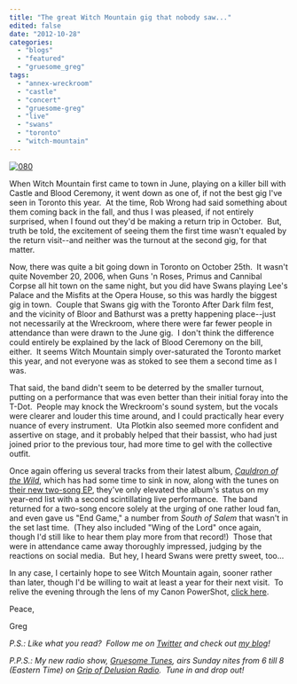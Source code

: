 ```yaml
---
title: "The great Witch Mountain gig that nobody saw..."
edited: false
date: "2012-10-28"
categories:
  - "blogs"
  - "featured"
  - "gruesome_greg"
tags:
  - "annex-wreckroom"
  - "castle"
  - "concert"
  - "gruesome-greg"
  - "live"
  - "swans"
  - "toronto"
  - "witch-mountain"
---
```


[![](http://www.hellbound.ca/wp-content/uploads/2012/10/080-590x442.jpg "080")](http://www.hellbound.ca/2012/10/the-great-witch-mountain-gig-that-nobody-saw/attachment/080/)

When Witch Mountain first came to town in June, playing on a killer bill with Castle and Blood Ceremony, it went down as one of, if not the best gig I've seen in Toronto this year.  At the time, Rob Wrong had said something about them coming back in the fall, and thus I was pleased, if not entirely surprised, when I found out they'd be making a return trip in October.  But, truth be told, the excitement of seeing them the first time wasn't equaled by the return visit--and neither was the turnout at the second gig, for that matter.

Now, there was quite a bit going down in Toronto on October 25th.  It wasn't quite November 20, 2006, when Guns 'n Roses, Primus and Cannibal Corpse all hit town on the same night, but you did have Swans playing Lee's Palace and the Misfits at the Opera House, so this was hardly the biggest gig in town.  Couple that Swans gig with the Toronto After Dark film fest, and the vicinity of Bloor and Bathurst was a pretty happening place--just not necessarily at the Wreckroom, where there were far fewer people in attendance than were drawn to the June gig.  I don't think the difference could entirely be explained by the lack of Blood Ceremony on the bill, either.  It seems Witch Mountain simply over-saturated the Toronto market this year, and not everyone was as stoked to see them a second time as I was.

That said, the band didn't seem to be deterred by the smaller turnout, putting on a performance that was even better than their initial foray into the T-Dot.  People may knock the Wreckroom's sound system, but the vocals were clearer and louder this time around, and I could practically hear every nuance of every instrument.  Uta Plotkin also seemed more confident and assertive on stage, and it probably helped that their bassist, who had just joined prior to the previous tour, had more time to gel with the collective outfit.

Once again offering us several tracks from their latest album, [_Cauldron of the Wild_](http://www.hellbound.ca/2012/06/witch-mountain-cauldron-of-the-wild/), which has had some time to sink in now, along with the tunes on [their new two-song EP](http://www.scionav.com/collection/1146/Witch-Mountain-EP), they've only elevated the album's status on my year-end list with a second scintillating live performance.  The band returned for a two-song encore solely at the urging of one rather loud fan, and even gave us "End Game," a number from _South of Salem_ that wasn't in the set last time.  (They also included "Wing of the Lord" once again, though I'd still like to hear them play more from that record!)  Those that were in attendance came away thoroughly impressed, judging by the reactions on social media.  But hey, I heard Swans were pretty sweet, too...

In any case, I certainly hope to see Witch Mountain again, sooner rather than later, though I'd be willing to wait at least a year for their next visit.  To relive the evening through the lens of my Canon PowerShot, [click here](http://gruesomeviews.com/2012/10/26/amateur-concert-photography-hour-witch-mountaincastlemothers-green-annex-wreckroom-october-25th/).

Peace,

Greg

_P.S.: Like what you read?  Follow me on [Twitter](http://twitter.com/gruesomeviews) and check out [my blog](http://gruesomeviews.com/)!_

_P.P.S.: My new radio show, [Gruesome Tunes](http://gruesomeviews.com/category/music/gruesome-tunes/), airs Sunday nites from 6 till 8 (Eastern Time) on [Grip of Delusion Radio](http://www.steamingheathen.com/delusion/).  Tune in and drop out!_
